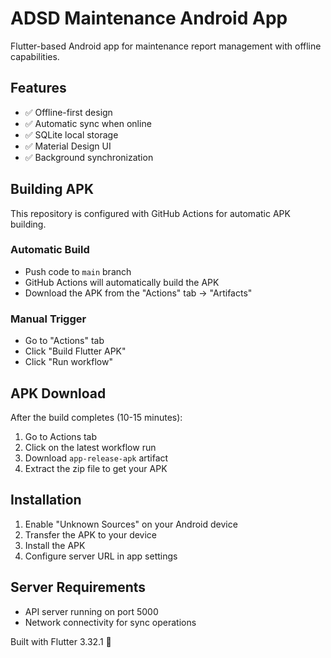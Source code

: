 # ADSD Maintenance Android App

Flutter-based Android app for maintenance report management with offline capabilities.

## Features
- ✅ Offline-first design
- ✅ Automatic sync when online
- ✅ SQLite local storage
- ✅ Material Design UI
- ✅ Background synchronization

## Building APK

This repository is configured with GitHub Actions for automatic APK building.

### Automatic Build
- Push code to `main` branch
- GitHub Actions will automatically build the APK
- Download the APK from the "Actions" tab → "Artifacts"

### Manual Trigger
- Go to "Actions" tab
- Click "Build Flutter APK"
- Click "Run workflow"

## APK Download
After the build completes (10-15 minutes):
1. Go to Actions tab
2. Click on the latest workflow run
3. Download `app-release-apk` artifact
4. Extract the zip file to get your APK

## Installation
1. Enable "Unknown Sources" on your Android device
2. Transfer the APK to your device
3. Install the APK
4. Configure server URL in app settings

## Server Requirements
- API server running on port 5000
- Network connectivity for sync operations

Built with Flutter 3.32.1 🚀 